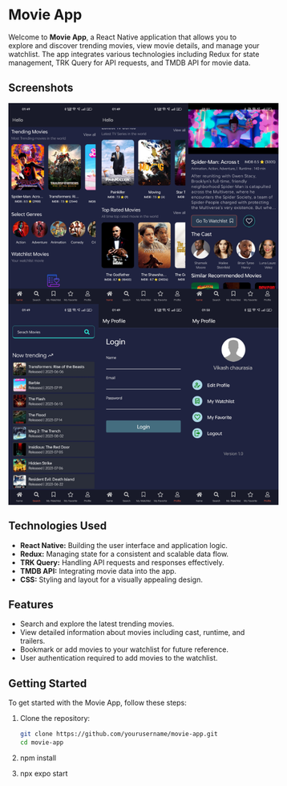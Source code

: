 # Movie App

Welcome to **Movie App**, a React Native application that allows you to explore and discover trending movies, view movie details, and manage your watchlist. The app integrates various technologies including Redux for state management, TRK Query for API requests, and TMDB API for movie data.

<!-- ![Movie App Screenshots](Screenshot/home1.jpg) -->

## Screenshots

<div style="display: flex; justify-content: space-between; width : full; gap: 40">
  <img src="Screenshot/home1.jpg" alt="Home 1" width="200" height="400">
  <img src="Screenshot/home2.jpg" alt="Home 2" width="200" height="400">
  <img src="Screenshot/details1.jpg" alt="Details 1" width="200" height="400">
</div>

<div style="display: flex; justify-content: space-between; width : full; gap: 40">
  <img src="Screenshot/search.jpg" alt="Search" width="200" height="400">
  <img src="Screenshot/login.jpg" alt="Login" width="200" height="400">
  <img src="Screenshot/profile.jpg" alt="Profile" width="200" height="400">
</div>



## Technologies Used

- **React Native:** Building the user interface and application logic.
- **Redux:** Managing state for a consistent and scalable data flow.
- **TRK Query:** Handling API requests and responses effectively.
- **TMDB API:** Integrating movie data into the app.
- **CSS:** Styling and layout for a visually appealing design.


## Features

- Search and explore the latest trending movies.
- View detailed information about movies including cast, runtime, and trailers.
- Bookmark or add movies to your watchlist for future reference.
- User authentication required to add movies to the watchlist.

## Getting Started

To get started with the Movie App, follow these steps:

1. Clone the repository:
   ```bash
   git clone https://github.com/yourusername/movie-app.git
   cd movie-app

2. npm install

3. npx expo start